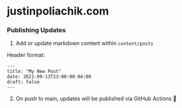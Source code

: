 # justinpoliachik.com

### Publishing Updates
1. Add or update markdown content within `content/posts`

Header format: 
```
---
title: "My New Post"
date: 2021-09-13T23:00:00-04:00
draft: false
---
```

2. On push to main, updates will be published via GitHub Actions :tada: